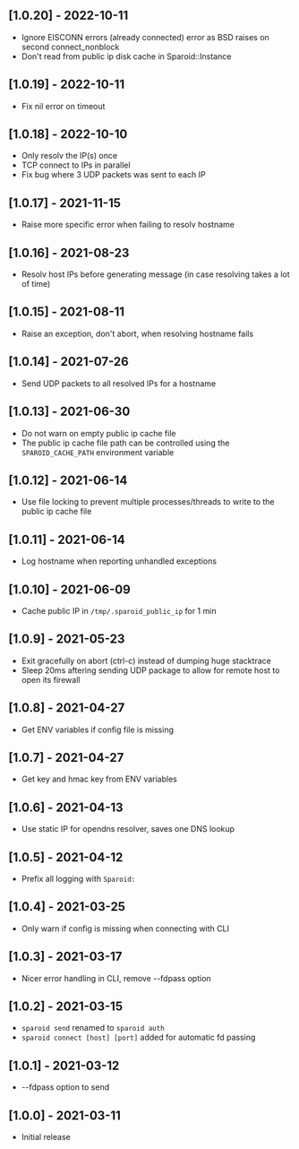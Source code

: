 ## [1.0.20] - 2022-10-11

- Ignore EISCONN errors (already connected) error as BSD raises on second connect_nonblock
- Don't read from public ip disk cache in Sparoid::Instance

## [1.0.19] - 2022-10-11

- Fix nil error on timeout

## [1.0.18] - 2022-10-10

- Only resolv the IP(s) once
- TCP connect to IPs in parallel
- Fix bug where 3 UDP packets was sent to each IP

## [1.0.17] - 2021-11-15

- Raise more specific error when failing to resolv hostname

## [1.0.16] - 2021-08-23

- Resolv host IPs before generating message (in case resolving takes a lot of time)

## [1.0.15] - 2021-08-11

- Raise an exception, don't abort, when resolving hostname fails

## [1.0.14] - 2021-07-26

- Send UDP packets to all resolved IPs for a hostname

## [1.0.13] - 2021-06-30

- Do not warn on empty public ip cache file
- The public ip cache file path can be controlled using the `SPAROID_CACHE_PATH` environment variable

## [1.0.12] - 2021-06-14

- Use file locking to prevent multiple processes/threads to write to the public ip cache file

## [1.0.11] - 2021-06-14

- Log hostname when reporting unhandled exceptions

## [1.0.10] - 2021-06-09

- Cache public IP in `/tmp/.sparoid_public_ip` for 1 min

## [1.0.9] - 2021-05-23

- Exit gracefully on abort (ctrl-c) instead of dumping huge stacktrace
- Sleep 20ms aftering sending UDP package to allow for remote host to open its firewall

## [1.0.8] - 2021-04-27

- Get ENV variables if config file is missing

## [1.0.7] - 2021-04-27

- Get key and hmac key from ENV variables

## [1.0.6] - 2021-04-13

- Use static IP for opendns resolver, saves one DNS lookup

## [1.0.5] - 2021-04-12

- Prefix all logging with `Sparoid: `

## [1.0.4] - 2021-03-25

- Only warn if config is missing when connecting with CLI

## [1.0.3] - 2021-03-17

- Nicer error handling in CLI, remove --fdpass option

## [1.0.2] - 2021-03-15

- `sparoid send` renamed to `sparoid auth`
- `sparoid connect [host] [port]` added for automatic fd passing

## [1.0.1] - 2021-03-12

- --fdpass option to send

## [1.0.0] - 2021-03-11

- Initial release
